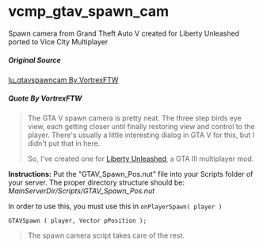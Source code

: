 # vcmp_gtav_spawn_cam
Spawn camera from Grand Theft Auto V created for Liberty Unleashed ported to Vice City Multiplayer

##### Original Source
[lu_gtavspawncam By VortrexFTW](https://github.com/VortrexFTW/lu_gtavspawncam "lu_gtavspawncam")

##### Quote By *VortrexFTW*
> The GTA V spawn camera is pretty neat. The three step birds eye view, each getting closer until finally restoring view and control to the player. There's usually a little interesting dialog in GTA V for this, but I didn't put that in here.
> 
> So, I've created one for [Liberty Unleashed](http://liberty-unleashed.co.uk/), a GTA III multiplayer mod.

**Instructions:**
Put the "GTAV_Spawn_Pos.nut" file into your Scripts folder of your server.
The proper directory structure should be: *MainServerDir/Scripts/GTAV_Spawn_Pos.nut*

In order to use this, you must use this in `onPlayerSpawn( player )`

`GTAVSpawn ( player, Vector pPosition );`

> The spawn camera script takes care of the rest.

